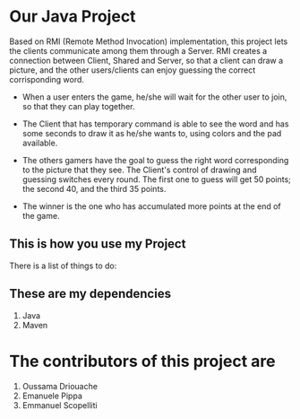 
# Our Java Project

Based on RMI (Remote Method Invocation) implementation, this project lets the clients communicate among them through a Server.
RMI creates a connection between Client, Shared and Server, so that a client can draw a picture, and the other users/clients can enjoy guessing the correct corrisponding word.

- When a user enters the game, he/she will wait for the other user to join, so that they can play together.

- The Client that has temporary command is able to see the word and has some seconds to draw it as he/she wants to, using colors and the pad available.

- The others gamers have the goal to guess the right word corresponding to the picture that they see.
  The Client's control of drawing and guessing switches every round.
  The first one to guess will get 50 points; the second 40, and the third 35 points.

- The winner is the one who has accumulated more points at the end of the game.


## This is how you use my Project

There is a list of things to do:

## These are my dependencies

1. Java
2. Maven

# The contributors of this project are

1. Oussama Driouache
2. Emanuele Pippa
3. Emmanuel Scopelliti
